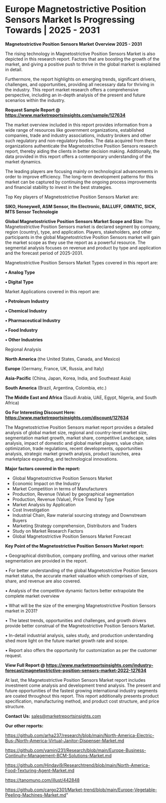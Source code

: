 # Europe Magnetostrictive Position Sensors Market Is Progressing Towards | 2025 - 2031

<Strong> Magnetostrictive Position Sensors Market Overview 2025 - 2031</strong>

The rising technology in Magnetostrictive Position Sensors Market is also depicted in this research report. Factors that are boosting the growth of the market, and giving a positive push to thrive in the global market is explained in detail.

Furthermore, the report highlights on emerging trends, significant drivers, challenges, and opportunities, providing all necessary data for thriving in the industry. This report market research offers a comprehensive perspective, including an in-depth analysis of the present and future scenarios within the industry.

<strong>Request Sample Report @ <a href=https://www.marketreportsinsights.com/sample/127634>https://www.marketreportsinsights.com/sample/127634</a></strong>

The market overview included in this report provides information from a wide range of resources like government organizations, established companies, trade and industry associations, industry brokers and other such regulatory and non-regulatory bodies. The data acquired from these organizations authenticate the Magnetostrictive Position Sensors research report, thereby aiding the clients in better decision making. Additionally, the data provided in this report offers a contemporary understanding of the market dynamics.

The leading players are focusing mainly on technological advancements in order to improve efficiency. The long-term development patterns for this market can be captured by continuing the ongoing process improvements and financial stability to invest in the best strategies.

Top Key players of Magnetostrictive Position Sensors Market are:

<strong>SIKO, Honeywell, ASM Sensor, Ifm Electronic, BALLUFF, GIMATIC, SICK, MTS Sensor Technologie</strong>

<strong><b>Global Magnetostrictive Position Sensors Market Scope and Size:</b></strong>
The Magnetostrictive Position Sensors market is declared segment by company, region (country), type, and application. Players, stakeholders, and other participants in the global Magnetostrictive Position Sensors market will gain the market scope as they use the report as a powerful resource. The segmental analysis focuses on revenue and product by type and application and the forecast period of 2025-2031.

Magnetostrictive Position Sensors Market Types covered in this report are:

<strong>• Analog Type

• Digital Type</strong>

Market Applications covered in this report are:

<strong>• Petroleum Industry

• Chemical Industry

• Pharmaceutical Industry

• Food Industry

• Other Industries</strong> 

Regional Analysis

<strong>North America</strong> (the United States, Canada, and Mexico)

<strong>Europe</strong> (Germany, France, UK, Russia, and Italy)

<strong>Asia-Pacific</strong> (China, Japan, Korea, India, and Southeast Asia)

<strong>South America</strong> (Brazil, Argentina, Colombia, etc.)

<strong>The Middle East and Africa</strong> (Saudi Arabia, UAE, Egypt, Nigeria, and South Africa)

<strong>Go For Interesting Discount Here: <a href=https://www.marketreportsinsights.com/discount/127634>https://www.marketreportsinsights.com/discount/127634</a></strong>

The Magnetostrictive Position Sensors market report provides a detailed analysis of global market size, regional and country-level market size, segmentation market growth, market share, competitive Landscape, sales analysis, impact of domestic and global market players, value chain optimization, trade regulations, recent developments, opportunities analysis, strategic market growth analysis, product launches, area marketplace expanding, and technological innovations.

<strong><b>Major factors covered in the report:</b></strong>
<ul>
  <li>Global Magnetostrictive Position Sensors Market </li>
  <li>Economic Impact on the Industry</li>
  <li>Market Competition in terms of Manufacturers</li>
  <li>Production, Revenue (Value) by geographical segmentation</li>
  <li>Production, Revenue (Value), Price Trend by Type</li>
  <li>Market Analysis by Application</li>
  <li>Cost Investigation</li>
  <li>Industrial Chain, Raw material sourcing strategy and Downstream Buyers</li>
  <li>Marketing Strategy comprehension, Distributors and Traders</li>
  <li>Study on Market Research Factors</li>
  <li>Global Magnetostrictive Position Sensors Market Forecast</li>
</ul>

<strong><b>Key Point of the Magnetostrictive Position Sensors Market report:</b></strong>

• Geographical distribution, company profiling, and various other market segmentation are provided in the report.

• For better understanding of the global Magnetostrictive Position Sensors market status, the accurate market valuation which comprises of size, share, and revenue are also covered.

• Analysis of the competitive dynamic factors better extrapolate the complete market overview

• What will be the size of the emerging Magnetostrictive Position Sensors market in 2031?

• The latest trends, opportunities and challenges, and growth drivers provide better construal of the Magnetostrictive Position Sensors Market.

• In-detail industrial analysis, sales study, and production understanding shed more light on the future market growth rate and scope.

• Report also offers the opportunity for customization as per the customer request.

<strong><b>View Full Report @ <a href=https://www.marketreportsinsights.com/industry-forecast/magnetostrictive-position-sensors-market-2022-127634>https://www.marketreportsinsights.com/industry-forecast/magnetostrictive-position-sensors-market-2022-127634</a></b></strong>


At last, the Magnetostrictive Position Sensors Market report includes investment come analysis and development trend analysis. The present and future opportunities of the fastest growing international industry segments are coated throughout this report. This report additionally presents product specification, manufacturing method, and product cost structure, and price structure.

<strong>Contact Us:</strong>
sales@marketreportsinsights.com

<strong>Our other reports:</strong>

<a href=https://github.com/arha237/research/blob/main/North-America-Electric-Bus-/North-America-Virtual-Janitor-Dispenser-Market.md>https://github.com/arha237/research/blob/main/North-America-Electric-Bus-/North-America-Virtual-Janitor-Dispenser-Market.md</a>

<a href=https://github.com/yamini231/Research/blob/main/Europe-Business-Continuity-Management-BCM-Solutions-Market.md>https://github.com/yamini231/Research/blob/main/Europe-Business-Continuity-Management-BCM-Solutions-Market.md</a>

<a href=https://github.com/Hindavi9/Researchtrend/blob/main/North-America-Food-Texturing-Agent-Market.md>https://github.com/Hindavi9/Researchtrend/blob/main/North-America-Food-Texturing-Agent-Market.md</a>

<a href=https://tanomuno.com/illust/442848>https://tanomuno.com/illust/442848</a>

<a href=https://github.com/cargo2301/Market-trend/blob/main/Europe-Vegetable-Peeling-Machines-Market.md>https://github.com/cargo2301/Market-trend/blob/main/Europe-Vegetable-Peeling-Machines-Market.md</a>"
